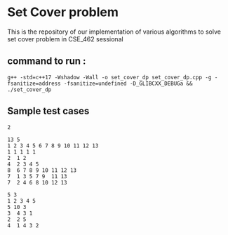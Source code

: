 # Set Cover problem
This is the repository of our implementation of various algorithms to solve set cover problem in CSE_462 sessional

## command to run :
```g++ -std=c++17 -Wshadow -Wall -o set_cover_dp set_cover_dp.cpp -g -fsanitize=address -fsanitize=undefined -D_GLIBCXX_DEBUGa && ./set_cover_dp```

## Sample test cases

```
2

13 5
1 2 3 4 5 6 7 8 9 10 11 12 13
1 1 1 1 1 
2  1 2
4  2 3 4 5
8  6 7 8 9 10 11 12 13
7  1 3 5 7 9  11 13
7  2 4 6 8 10 12 13

5 3
1 2 3 4 5
5 10 3
3  4 3 1
2  2 5
4  1 4 3 2
```
